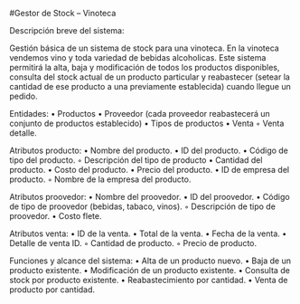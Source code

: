 #Gestor de Stock – Vinoteca

Descripción breve del sistema:

Gestión básica de un sistema de stock para una vinoteca. En la vinoteca vendemos vino y toda variedad de bebidas alcoholicas. Este sistema permitirá la alta, baja y modificación de todos los productos disponibles, consulta del stock actual de un producto particular y reabastecer (setear la cantidad de ese producto a una previamente establecida) cuando llegue un pedido.

Entidades:
    • Productos
    • Proveedor (cada proveedor reabastecerá un conjunto de productos establecido)
    • Tipos de productos
    • Venta
        ◦ Venta detalle.

Atributos producto:
    • Nombre del producto.
    • ID del producto.
    • Código de tipo del producto.
        ◦ Descripción del tipo de producto
    • Cantidad del producto.
    • Costo del producto.
    • Precio del producto.
    • ID de empresa del producto.
        ◦ Nombre de la empresa del producto.

Atributos proovedor:
    • Nombre del proovedor.
    • ID del proovedor.
    • Código de tipo de proovedor (bebidas, tabaco, vinos).
        ◦ Descripción de tipo de proovedor.
    • Costo flete.

Atributos venta:
    • ID de la venta.
    • Total de la venta.
    • Fecha de la venta.
    • Detalle de venta ID.
        ◦ Cantidad de producto.
        ◦ Precio de producto.

Funciones y alcance del sistema:
    • Alta de un producto nuevo.
    • Baja de un producto existente.
    • Modificación de un producto existente.
    • Consulta de stock por producto existente.
    • Reabastecimiento por cantidad.
    • Venta de producto por cantidad.
      
